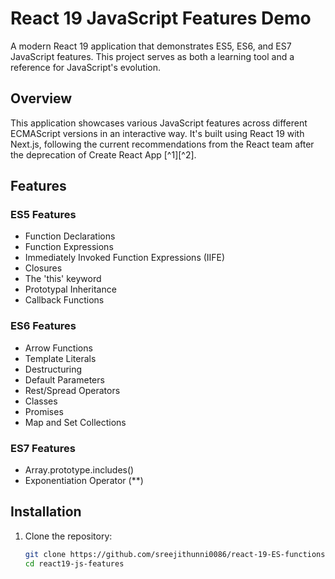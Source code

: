 # React 19 JavaScript Features Demo

A modern React 19 application that demonstrates ES5, ES6, and ES7 JavaScript features. This project serves as both a learning tool and a reference for JavaScript's evolution.

## Overview

This application showcases various JavaScript features across different ECMAScript versions in an interactive way. It's built using React 19 with Next.js, following the current recommendations from the React team after the deprecation of Create React App [^1][^2].

## Features

### ES5 Features
- Function Declarations
- Function Expressions
- Immediately Invoked Function Expressions (IIFE)
- Closures
- The 'this' keyword
- Prototypal Inheritance
- Callback Functions

### ES6 Features
- Arrow Functions
- Template Literals
- Destructuring
- Default Parameters
- Rest/Spread Operators
- Classes
- Promises
- Map and Set Collections

### ES7 Features
- Array.prototype.includes()
- Exponentiation Operator (**)

## Installation

1. Clone the repository:
   ```bash
   git clone https://github.com/sreejithunni0086/react-19-ES-functions.git
   cd react19-js-features
